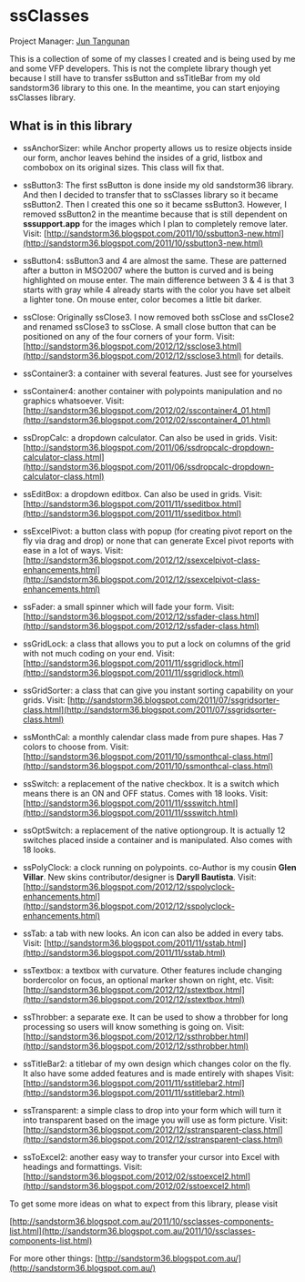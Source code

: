 # ssClasses


Project Manager: [Jun Tangunan](mailto:ss.classes.jun@gmail.com)

This is a collection of some of my classes I created and is being used by me and some VFP developers. This is not the complete library though yet because I still have to transfer ssButton and ssTitleBar from my old sandstorm36 library to this one. In the meantime, you can start enjoying ssClasses library.

## What is in this library

* ssAnchorSizer: while Anchor property allows us to resize objects inside our form, anchor leaves behind the insides of a grid, listbox and combobox on its original sizes. This class will fix that.

* ssButton3: The first ssButton is done inside my old sandstorm36 library. And then I decided to transfer that to ssClasses library so it became ssButton2. Then I created this one so it became ssButton3. However, I removed ssButton2 in the meantime because that is still dependent on **sssupport.app** for the images which I plan to completely remove later. Visit: [http://sandstorm36.blogspot.com/2011/10/ssbutton3-new.html](http://sandstorm36.blogspot.com/2011/10/ssbutton3-new.html)

* ssButton4: ssButton3 and 4 are almost the same. These are patterned after a button in MSO2007 where the button is curved and is being highlighted on mouse enter. The main difference between 3 & 4 is that 3 starts with gray while 4 already starts with the color you have set albeit a lighter tone. On mouse enter, color becomes a little bit darker.

* ssClose: Originally ssClose3. I now removed both ssClose and ssClose2 and renamed ssClose3 to ssClose. A small close button that can be positioned on any of the four corners of your form.  Visit: [http://sandstorm36.blogspot.com/2012/12/ssclose3.html](http://sandstorm36.blogspot.com/2012/12/ssclose3.html) for details.

* ssContainer3: a container with several features. Just see for yourselves

* ssContainer4: another container with polypoints manipulation and no graphics whatsoever. Visit: [http://sandstorm36.blogspot.com/2012/02/sscontainer4_01.html](http://sandstorm36.blogspot.com/2012/02/sscontainer4_01.html)

* ssDropCalc: a dropdown calculator. Can also be used in grids. Visit: [http://sandstorm36.blogspot.com/2011/06/ssdropcalc-dropdown-calculator-class.html](http://sandstorm36.blogspot.com/2011/06/ssdropcalc-dropdown-calculator-class.html)

* ssEditBox: a dropdown editbox. Can also be used in grids. Visit:  [http://sandstorm36.blogspot.com/2011/11/sseditbox.html](http://sandstorm36.blogspot.com/2011/11/sseditbox.html)

* ssExcelPivot: a button class with popup (for creating pivot report on the fly via drag and drop) or none that can generate Excel pivot reports with ease in a lot of ways. Visit: [http://sandstorm36.blogspot.com/2012/12/ssexcelpivot-class-enhancements.html](http://sandstorm36.blogspot.com/2012/12/ssexcelpivot-class-enhancements.html)

* ssFader: a small spinner which will fade your form. Visit: [http://sandstorm36.blogspot.com/2012/12/ssfader-class.html](http://sandstorm36.blogspot.com/2012/12/ssfader-class.html)

* ssGridLock: a class that allows you to put a lock on columns of the grid with not much coding on your end. Visit:  [http://sandstorm36.blogspot.com/2011/11/ssgridlock.html](http://sandstorm36.blogspot.com/2011/11/ssgridlock.html)

* ssGridSorter: a class that can give you instant sorting capability on your grids. Visit: [http://sandstorm36.blogspot.com/2011/07/ssgridsorter-class.html](http://sandstorm36.blogspot.com/2011/07/ssgridsorter-class.html)

* ssMonthCal: a monthly calendar class made from pure shapes. Has 7 colors to choose from. Visit: [http://sandstorm36.blogspot.com/2011/10/ssmonthcal-class.html](http://sandstorm36.blogspot.com/2011/10/ssmonthcal-class.html)  

* ssSwitch: a replacement of the native checkbox. It is a switch which means there is an ON and OFF status. Comes with 18 looks. Visit: [http://sandstorm36.blogspot.com/2011/11/ssswitch.html](http://sandstorm36.blogspot.com/2011/11/ssswitch.html)

* ssOptSwitch: a replacement of the native optiongroup. It is actually 12 switches placed inside a container and is manipulated. Also comes with 18 looks.

* ssPolyClock: a clock running on polypoints. co-Author is my cousin **Glen Villar**. New skins contributor/designer is **Daryll Bautista**. Visit: [http://sandstorm36.blogspot.com/2012/12/sspolyclock-enhancements.html](http://sandstorm36.blogspot.com/2012/12/sspolyclock-enhancements.html)

* ssTab: a tab with new looks. An icon can also be added in every tabs. Visit: [http://sandstorm36.blogspot.com/2011/11/sstab.html](http://sandstorm36.blogspot.com/2011/11/sstab.html)

* ssTextbox: a textbox with curvature. Other features include changing bordercolor on focus, an optional marker shown on right, etc. Visit: [http://sandstorm36.blogspot.com/2012/12/sstextbox.html](http://sandstorm36.blogspot.com/2012/12/sstextbox.html)

* ssThrobber: a separate exe. It can be used to show a throbber for long processing so users will know something is going on. Visit:  [http://sandstorm36.blogspot.com/2012/12/ssthrobber.html](http://sandstorm36.blogspot.com/2012/12/ssthrobber.html)

* ssTitleBar2: a titlebar of my own design which changes color on the fly. It also have some added features and is made entirely with shapes Visit: [http://sandstorm36.blogspot.com/2011/11/sstitlebar2.html](http://sandstorm36.blogspot.com/2011/11/sstitlebar2.html)

* ssTransparent: a simple class to drop into your form which will turn it into transparent based on the image you will use as form picture. Visit: [http://sandstorm36.blogspot.com/2012/12/sstransparent-class.html](http://sandstorm36.blogspot.com/2012/12/sstransparent-class.html)

* ssToExcel2: another easy way to transfer your cursor into Excel with headings and formattings. Visit:  [http://sandstorm36.blogspot.com/2012/02/sstoexcel2.html](http://sandstorm36.blogspot.com/2012/02/sstoexcel2.html) 

To get some more ideas on what to expect from this library, please visit 

[http://sandstorm36.blogspot.com.au/2011/10/ssclasses-components-list.html](http://sandstorm36.blogspot.com.au/2011/10/ssclasses-components-list.html)

For more other things:
[http://sandstorm36.blogspot.com.au/](http://sandstorm36.blogspot.com.au/)
